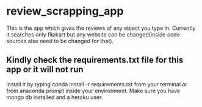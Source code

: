 # review_scrapping_app
This is the app which gives the reviews of any object you type in. Currently it searches only flipkart but any website can be changed(inside code sources also need to be changed for that).
## Kindly check the requirements.txt file for this app or it will not run
install it by typing conda install -r requirements.txt from your terminal or from anaconda prompt inside your environment.
 Make sure you have mongo db installed and a heroku user.
